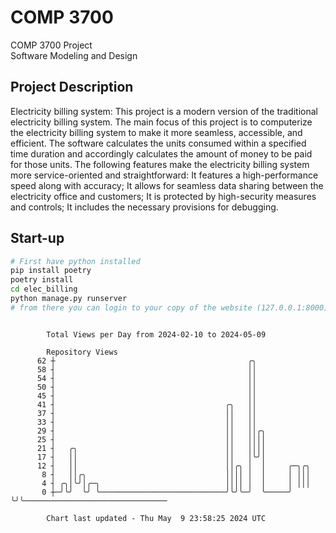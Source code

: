 # COMP 3700
COMP 3700 Project  
Software Modeling and Design
## Project Description
Electricity billing system: This project is a modern version of the traditional electricity billing system. The main focus of this project is to computerize the electricity billing system to make it more seamless, accessible, and efficient. The software calculates the units consumed within a specified time duration and accordingly calculates the amount of money to be paid for those units. The following features make the electricity billing system more service-oriented and straightforward: It features a high-performance speed along with accuracy; It allows for seamless data sharing between the electricity office and customers; It is protected by high-security measures and controls; It includes the necessary provisions for debugging.

## Start-up
```bash
# First have python installed
pip install poetry
poetry install
cd elec_billing
python manage.py runserver
# from there you can login to your copy of the website (127.0.0.1:8000), default creds are admin/admin
```

```

        Total Views per Day from 2024-02-10 to 2024-05-09

        Repository Views
      62 ┼                                           ╭╮
      58 ┤                                           ││
      54 ┤                                           ││
      50 ┤                                           ││
      45 ┤                                           ││
      41 ┤                                      ╭╮   ││
      37 ┤                                      ││   ││
      33 ┤                                      ││   ││
      29 ┤                                      ││   ││╭╮
      25 ┤                                      ││   ││││
      21 ┤   ╭╮                                 ││   ││││
      17 ┤   ││                                 ││   │╰╯│
      12 ┤   ││                                 ││╭╮ │  │     ╭─╮╭╮
       8 ┤   ││╭╮                               ││││ │  │     │ │││
       4 ┤ ╭╮│╰╯│╭─╮                            ││││ │  │     │ │││
       0 ┼─╯╰╯  ╰╯ ╰────────────────────────────╯╰╯╰─╯  ╰─────╯ ╰╯╰────────────────────────────────

        Chart last updated - Thu May  9 23:58:25 2024 UTC
        
```
